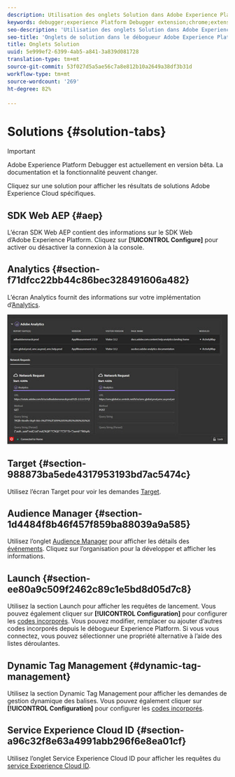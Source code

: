 ```yaml
---
description: Utilisation des onglets Solution dans Adobe Experience Platform Debugger
keywords: debugger;experience Platform Debugger extension;chrome;extension;summary;clear;requests;solutions;solution;information;analytics;target;audience manager;media optimizer;amo;id service
seo-description: 'Utilisation des onglets Solution dans Adobe Experience Platform Debugger '
seo-title: 'Onglets de solution dans le débogueur Adobe Experience Platform '
title: Onglets Solution
uuid: 5e999ef2-6399-4ab5-a841-3a839d081728
translation-type: tm+mt
source-git-commit: 53f027d5a5ae56c7a8e812b10a2649a38df3b31d
workflow-type: tm+mt
source-wordcount: '269'
ht-degree: 82%

---
```



# Solutions {#solution-tabs}

>[!IMPORTANT]
>
>Adobe Experience Platform Debugger est actuellement en version bêta. La documentation et la fonctionnalité peuvent changer.

Cliquez sur une solution pour afficher les résultats de solutions Adobe Experience Cloud spécifiques.

## SDK Web AEP {#aep}

L’écran SDK Web AEP contient des informations sur le SDK Web d’Adobe Experience Platform. Cliquez sur **[!UICONTROL Configure]** pour activer ou désactiver la connexion à la console.

## Analytics {#section-f71dfcc22bb44c86bec328491606a482}

L’écran Analytics fournit des informations sur votre implémentation d’[Analytics](https://docs.adobe.com/content/help/fr-FR/analytics/landing/home.html).

![](assets/analytics.jpg)

## Target {#section-988873ba5ede4317953193bd7ac5474c}

Utilisez l’écran Target pour voir les demandes [Target](https://docs.adobe.com/content/help/fr-FR/target/using/target-home.html)<!-- or [Mbox Trace](https://docs.adobe.com/content/help/en/target/using/activities/troubleshoot-activities/content-trouble.html) response details-->.

## Audience Manager {#section-1d4484f8b46f457f859ba88039a9a585}

Utilisez l’onglet [Audience Manager](https://docs.adobe.com/content/help/fr-FR/audience-manager/user-guide/aam-home.html) pour afficher les détails des [événements](https://docs.adobe.com/content/help/fr-FR/audience-manager/user-guide/api-and-sdk-code/dcs/dcs-event-calls/dcs-event-calls.html). Cliquez sur l’organisation pour la développer et afficher les informations.

## Launch {#section-ee80a9c509f2462c89c1e5bd8d05d7c8}

Utilisez la section Launch pour afficher les requêtes de lancement. Vous pouvez également cliquer sur **[!UICONTROL Configuration]** pour configurer les [codes incorporés](https://docs.adobe.com/content/help/fr-FR/launch/using/reference/upgrade/link-dtm-embed-code.html). Vous pouvez modifier, remplacer ou ajouter d’autres codes incorporés depuis le débogueur Experience Platform. Si vous vous connectez, vous pouvez sélectionner une propriété alternative à l’aide des listes déroulantes.

## Dynamic Tag Management {#dynamic-tag-management}

Utilisez la section Dynamic Tag Management pour afficher les demandes de gestion dynamique des balises. Vous pouvez également cliquer sur **[!UICONTROL Configuration]** pour configurer les [codes incorporés](https://docs.adobe.com/content/help/fr-FR/dtm/using/client-side/code.html).

## Service Experience Cloud ID {#section-a96c32f8e63a4991abb296f6e8ea01cf}

Utilisez l’onglet Service Experience Cloud ID pour afficher les requêtes du [service Experience Cloud ID](https://docs.adobe.com/content/help/fr-FR/id-service/using/home.html).